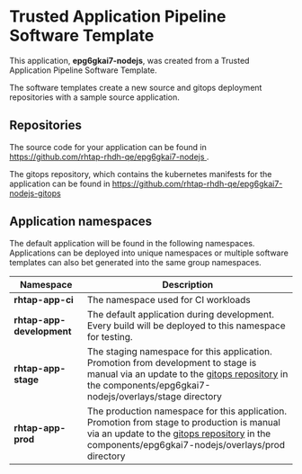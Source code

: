 # Trusted Application Pipeline Software Template

This application, **epg6gkai7-nodejs**, was created from a Trusted Application Pipeline Software Template.

The software templates create a new source and gitops deployment repositories with a sample source application. 

## Repositories

The source code for your application can be found in [https://github.com/rhtap-rhdh-qe/epg6gkai7-nodejs ](https://github.com/rhtap-rhdh-qe/epg6gkai7-nodejs ).
 
The gitops repository, which contains the kubernetes manifests for the application can be found in 
[https://github.com/rhtap-rhdh-qe/epg6gkai7-nodejs-gitops ](https://github.com/rhtap-rhdh-qe/epg6gkai7-nodejs-gitops ) 

## Application namespaces 

The default application will be found in the following namespaces. Applications can be deployed into unique namespaces or multiple software templates can also bet generated into the same group namespaces.  

|  Namespace   |  Description   |  
| -------- | -------- |
| **rhtap-app-ci** | The namespace used for CI workloads |
| **rhtap-app-development** | The default application during development. Every build will be deployed to this namespace for testing. |
| **rhtap-app-stage** | The staging namespace for this application. Promotion from development to stage is manual via an update to the [gitops repository](https://github.com/rhtap-rhdh-qe/epg6gkai7-nodejs-gitops ) in the components/epg6gkai7-nodejs/overlays/stage directory |
| **rhtap-app-prod** | The production namespace for this application. Promotion from stage to production is manual via an update to the [gitops repository](https://github.com/rhtap-rhdh-qe/epg6gkai7-nodejs-gitops ) in the components/epg6gkai7-nodejs/overlays/prod directory |